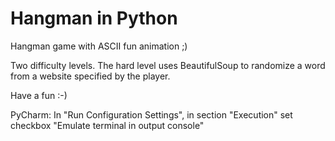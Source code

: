 # Hangman in Python

Hangman game with ASCII fun animation ;)

Two difficulty levels. 
The hard level uses BeautifulSoup to randomize a word from a website specified by the player.

Have a fun :-)


PyCharm:
In "Run Configuration Settings", in section "Execution" set checkbox "Emulate terminal in output console"